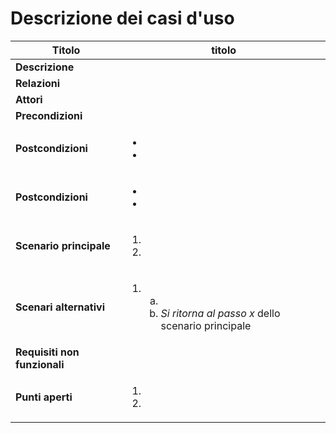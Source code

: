 Descrizione dei casi d'uso
===

Titolo | titolo
--- | ---
**Descrizione** |  
**Relazioni** | 
**Attori** | 
**Precondizioni** | 
**Postcondizioni** | <ul><li></li><li></li></ul>
**Postcondizioni** | <ul><li></li><li></li></ul>
**Scenario principale** | <ol><li></li> <li></li></ol>
**Scenari alternativi** | <ol start="1"><li><ol type="a"><li></li> <li>*Si ritorna al passo x* dello scenario principale</li></ol></li></ol>
**Requisiti non funzionali** | 
**Punti aperti** | <ol><li></li> <li></li></ol>

